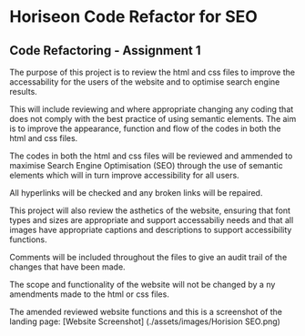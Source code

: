 # Horiseon Code Refactor for SEO
## Code Refactoring - Assignment 1
The purpose of this project is to review the html and css files to improve the accessability for the users of the website and to optimise search engine results.

This will include reviewing and where appropriate changing any coding that does not comply with the best practice of using semantic elements. The aim is to improve the appearance, function and flow of the codes in both the html and css files. 

The codes in both the html and css files will be reviewed and ammended to maximise Search Engine Optimisation (SEO) through the use of semantic elements which will in turn improve accessibility for all users. 

All hyperlinks will be checked and any broken links will be repaired.

This project will also review the asthetics of the website, ensuring that font types and sizes are appropriate and support accessabiliy needs and that all images have appropriate captions and descriptions to support accessibility functions. 

Comments will be included throughout the files to give an audit trail of the changes that have been made. 

The scope and functionality of the website will not be changed by a ny amendments made to the html or css files.

The amended reviewed website functions and this is a screenshot of the landing page: [Website Screenshot] (./assets/images/Horision SEO.png)

